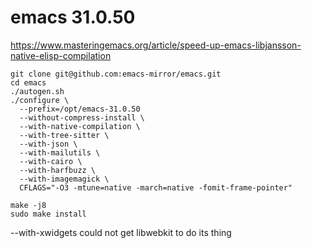 
# emacs 31.0.50

https://www.masteringemacs.org/article/speed-up-emacs-libjansson-native-elisp-compilation

```
git clone git@github.com:emacs-mirror/emacs.git
cd emacs 
./autogen.sh
./configure \
  --prefix=/opt/emacs-31.0.50
  --without-compress-install \
  --with-native-compilation \
  --with-tree-sitter \
  --with-json \
  --with-mailutils \
  --with-cairo \
  --with-harfbuzz \
  --with-imagemagick \
  CFLAGS="-O3 -mtune=native -march=native -fomit-frame-pointer"

make -j8
sudo make install
```

  --with-xwidgets 
 could not get libwebkit to do its thing
